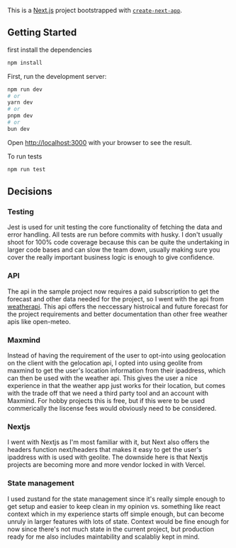 This is a [Next.js](https://nextjs.org) project bootstrapped with [`create-next-app`](https://nextjs.org/docs/app/api-reference/cli/create-next-app).

## Getting Started

first install the dependencies

```bash
npm install
```

First, run the development server:

```bash
npm run dev
# or
yarn dev
# or
pnpm dev
# or
bun dev
```

Open [http://localhost:3000](http://localhost:3000) with your browser to see the result.

To run tests

```bash
npm run test
```

## Decisions

### Testing

Jest is used for unit testing the core functionality of fetching the data and error handling. All tests are run before commits with husky. I don't usually shoot for 100% code coverage because this can be quite the undertaking in larger code bases and can slow the team down, usually making sure you cover the really important business logic is enough to give confidence.

### API

The api in the sample project now requires a paid subscription to get the forecast and other data needed for the project, so I went with the api from [weatherapi](https://www.weatherapi.com/).
This api offers the neccessary histroical and future forecast for the project requirements and better documentation than other free weather apis like open-meteo.

### Maxmind

Instead of having the requirement of the user to opt-into using geolocation on the client with the gelocation api, I opted into using geolite from maxmind to get the user's location information from their ipaddress, which can then be used with the weather api. This gives the user a nice experience in that the weather app just works for their location, but comes with the trade off that we need a third party tool and an account with Maxmind. For hobby projects this is free, but if this were to be used commerically the liscense fees would obviously need to be considered.

### Nextjs

I went with Nextjs as I'm most familiar with it, but Next also offers the headers function next/headers that makes it easy to get the user's ipaddress with is used with geolite. The downside here is that Nextjs projects are becoming more and more vendor locked in with Vercel.

### State management

I used zustand for the state management since it's really simple enough to get setup and easier to keep clean in my opinion vs. something like react context which in my experience starts off simple enough, but can become unruly in larger features with lots of state. Context would be fine enough for now since there's not much state in the current project, but
production ready for me also includes maintability and scalabliy kept in mind.
